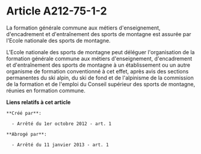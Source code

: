# Article A212-75-1-2

La formation générale commune aux métiers d'enseignement, d'encadrement et d'entraînement des sports de montagne est assurée
par l'Ecole nationale des sports de montagne.

L'Ecole nationale des sports de montagne peut déléguer l'organisation de la formation générale commune aux métiers
d'enseignement, d'encadrement et d'entraînement des sports de montagne à un établissement ou un autre organisme de formation
conventionné à cet effet, après avis des sections permanentes du ski alpin, du ski de fond et de l'alpinisme de la commission
de la formation et de l'emploi du Conseil supérieur des sports de montagne, réunies en formation commune.

**Liens relatifs à cet article**

	**Créé par**:

	  - Arrêté du 1er octobre 2012 - art. 1

	**Abrogé par**:

	  - Arrêté du 11 janvier 2013 - art. 1
